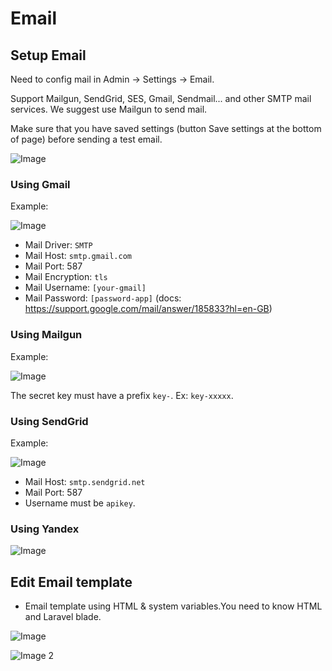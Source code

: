 # Email

## Setup Email

Need to config mail in Admin -> Settings -> Email.

Support Mailgun, SendGrid, SES, Gmail, Sendmail... and other SMTP mail services. We suggest use Mailgun to send mail.

Make sure that you have saved settings (button Save settings at the bottom of page) before sending a test email.

![Image](https://live.staticflickr.com/65535/51289335619_810529d67d_b.jpg)

### Using Gmail

Example:

![Image](https://live.staticflickr.com/65535/51304592333_3bd148968b_b.jpg)

- Mail Driver: `SMTP`
- Mail Host: `smtp.gmail.com`
- Mail Port: 587
- Mail Encryption: `tls`
- Mail Username: `[your-gmail]`
- Mail Password: `[password-app]` (docs: https://support.google.com/mail/answer/185833?hl=en-GB)

### Using Mailgun

Example:

![Image](https://live.staticflickr.com/65535/51303643467_885819f60c_b.jpg)

The secret key must have a prefix `key-`. Ex: `key-xxxxx`.

### Using SendGrid

Example:

![Image](https://live.staticflickr.com/65535/51304400246_c7bab7111b_b.jpg)

- Mail Host: `smtp.sendgrid.net`
- Mail Port: 587
- Username must be `apikey`.

### Using Yandex

![Image](https://live.staticflickr.com/65535/51303663112_cb197f4a8f_b.jpg)

## Edit Email template

- Email template using HTML & system variables.You need to know HTML and Laravel blade.

![Image](https://live.staticflickr.com/65535/51289630420_ef275de3a0_b.jpg)

![Image 2](https://live.staticflickr.com/65535/51289337089_9aabc52fcb_b.jpg)